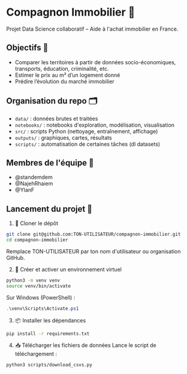 # Compagnon Immobilier 🏡

Projet Data Science collaboratif – Aide à l'achat immobilier en France.

## Objectifs 🎯
- Comparer les territoires à partir de données socio-économiques, transports, éducation, criminalité, etc.
- Estimer le prix au m² d’un logement donné
- Prédire l’évolution du marché immobilier

## Organisation du repo 🗂️
- `data/` : données brutes et traitées
- `notebooks/` : notebooks d'exploration, modélisation, visualisation
- `src/` : scripts Python (nettoyage, entraînement, affichage)
- `outputs/` : graphiques, cartes, résultats
- `scripts/` : automatisation de certaines tâches (dl datasets)

## Membres de l'équipe 👥
- @standemdem
- @NajehRhaiem
- @YlanF

## Lancement du projet 🚀
1. 🔁 Cloner le dépôt
```bash
git clone git@github.com:TON-UTILISATEUR/compagnon-immobilier.git
cd compagnon-immobilier
```
Remplace TON-UTILISATEUR par ton nom d'utilisateur ou organisation GitHub.

2. 🧪 Créer et activer un environnement virtuel
```bash
python3 -m venv venv
source venv/bin/activate
```
Sur Windows (PowerShell) :

```powershell
.\venv\Scripts\Activate.ps1
```
3. 📦 Installer les dépendances
```bash
pip install -r requirements.txt
```
4. 📥 Télécharger les fichiers de données
Lance le script de téléchargement :

```bash
python3 scripts/download_csvs.py
```


